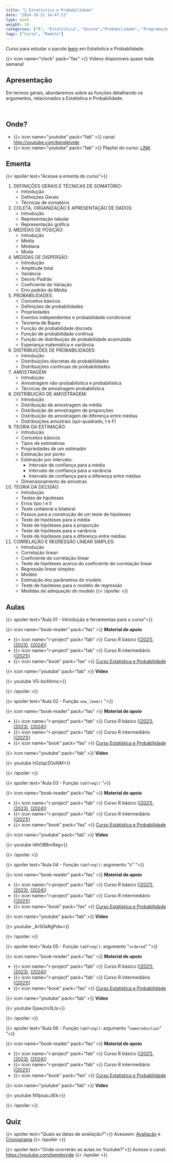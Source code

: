 ```yaml
---
title: "🎥 Estatística e Probabilidade"
date: "2024-10-21 14:47:21"
type: book
weight: 10
categories: ["R", "Estatística", "Ensino","Probabilidade", "Programação"]
tags: ["Curso", "Remoto"]
---
```


Curso para estudar o pacote [leem](https://bendeivide.github.io/leem/) em Estatística e Probabilidade.

<!--more-->

{{< icon name="clock" pack="fas" >}} Vídeos disponíveis quase toda semana!

## Apresentação

Em termos gerais, abordaremos sobre as funções detalhando os argumentos, relacionados a Estatística e Probabilidade.

</br>

<!-- {{< icon name="microphone-alt" pack="fas" >}} Podcast -->

<!-- Em desenvolvimento... -->

## Onde?

- {{< icon name="youtube" pack="fab" >}} canal: <http://youtube.com/bendeivide>
- {{< icon name="youtube" pack="fab" >}} Playlist do curso: [LINK](https://www.youtube.com/playlist?list=PL-20Z1XFWKR2FCUNnCm6WPuqYN2c9IvdJ)


## Ementa

{{< spoiler text="Acesse a ementa do curso">}}
1. DEFINIÇÕES GERAIS E TÉCNICAS DE SOMATÓRIO:
   - Introdução
   - Definições Gerais
   - Técnicas de somatório
2. COLETA, ORGANIZAÇÃO E APRESENTAÇÃO DE DADOS:
   - Introdução
   - Representação tabular
   - Representação gráfica
3. MEDIDAS DE POSIÇÃO:
   - Introdução
   - Média
   - Mediana
   - Moda
4. MEDIDAS DE DISPERSÃO:
   - Introdução
   - Amplitude total
   - Variância
   - Desvio Padrão
   - Coeficiente de Variação
   - Erro padrão da Média
5. PROBABILIDADES:
   - Conceitos básicos
   - Definições de probabilidades
   - Propriedades
   - Eventos independentes e probabilidade condicional
   - Teorema de Bayes
   - Função de probabilidade discreta
   - Função de probabilidade contínua
   - Função de distribuição de probabilidade acumulada
   - Esperança matemática e variância
6. DISTRIBUIÇÕES DE PROBABILIDADES:
   - Introdução
   - Distribuições discretas de probabilidades
   - Distribuições contínuas de probabilidades
7. AMOSTRAGEM:
   - Introdução
   - Amostragem não-probabilística e probabilística
   - Técnicas de amostragem probabilística
8. DISTRIBUIÇÃO DE AMOSTRAGEM:
   - Introdução
   - Distribuição de amostragem da média
   - Distribuição de amostragem de proporções
   - Distribuição de amostragem de diferença entre médias
   - Distribuições amostrais (qui-quadrado, t e F)
9. TEORIA DA ESTIMAÇÃO:
   - Introdução
   - Conceitos básicos
   - Tipos de estimativas
   - Propriedades de um estimador
   - Estimação por ponto
   - Estimação por intervalo:
     - Intervalo de confiança para a média
     - Intervalo de confiança para a variância
     - Intervalo de confiança para a diferença entre médias
   - Dimensionamento de amostras
10. TEORIA DA DECISÃO:
    - Introdução
    - Testes de hipóteses
    - Erros tipo I e II
    - Teste unilateral e bilateral
    - Passos para a construção de um teste de hipóteses
    - Teste de hipóteses para a média
    - Teste de hipóteses para a proporção
    - Teste de hipóteses para a variância
    - Teste de hipóteses para a diferença entre médias
11. CORRELAÇÃO E REGRESSÃO LINEAR SIMPLES:
    - Introdução
    - Correlação linear:
    - Coeficiente de correlação linear
    - Teste de hipóteses acerca do coeficiente de correlação linear
    - Regressão linear simples:
    - Modelo
    - Estimação dos parâmetros do modelo
    - Teste de hipóteses para o modelo de regressão
    - Medidas de adequação do modelo
{{< /spoiler >}}

## Aulas

{{< spoiler text="Aula 01 - Introdução e ferramentas para o curso">}}

{{< icon name="book-reader" pack="fas" >}} **Material de apoio**

<ul>
  <li> {{< icon name="r-project" pack="fab" >}} Curso  R básico [<a href="https://www.youtube.com/playlist?list=PL-20Z1XFWKR0y0qZdOM0KKqb4oEbAMs7O" target="_blank">(2021)</a>, <a href="https://www.youtube.com/playlist?list=PL-20Z1XFWKR1DVL3ue5yhGBWcH-XUH67r" target="_blank">(2023)</a>, <a href="https://www.youtube.com/playlist?list=PL-20Z1XFWKR3E5zSS1Ke3pavrB53DV9NX" target="_blank">(2024)</a>] </li>
  <li> {{< icon name="r-project" pack="fab" >}} Curso R intermediário [<a href="https://bendeivide.github.io/courses/cursor/nintermediario/" target="_blank">(2021)</a>] </li>
  <li> {{< icon name="book" pack="fas" >}} <a href="/courses/epaec" target="_blank">Curso Estatística e Probabilidade</a> </li>
</ul>

{{< icon name="youtube" pack="fab" >}} **Vídeo**

{{< youtube  VG-bz4tInnc>}}
<br/>

{{< /spoiler >}}

{{< spoiler text="Aula 02 - Função `new_leem()` ">}}

{{< icon name="book-reader" pack="fas" >}} **Material de apoio**

<ul>
  <li> {{< icon name="r-project" pack="fab" >}} Curso  R básico [<a href="https://www.youtube.com/playlist?list=PL-20Z1XFWKR0y0qZdOM0KKqb4oEbAMs7O" target="_blank">(2021)</a>, <a href="https://www.youtube.com/playlist?list=PL-20Z1XFWKR1DVL3ue5yhGBWcH-XUH67r" target="_blank">(2023)</a>, <a href="https://www.youtube.com/playlist?list=PL-20Z1XFWKR3E5zSS1Ke3pavrB53DV9NX" target="_blank">(2024)</a>] </li>
  <li> {{< icon name="r-project" pack="fab" >}} Curso R intermediário [<a href="https://bendeivide.github.io/courses/cursor/nintermediario/" target="_blank">(2021)</a>] </li>
  <li> {{< icon name="book" pack="fas" >}} <a href="/courses/epaec" target="_blank">Curso Estatística e Probabilidade</a> </li>
</ul>

{{< icon name="youtube" pack="fab" >}} **Vídeo**

{{< youtube  hGziqzZOoNM>}}
<br/>

{{< /spoiler >}}


{{< spoiler text="Aula 03 - Função `tabfreq()` ">}}

{{< icon name="book-reader" pack="fas" >}} **Material de apoio**

<ul>
  <li> {{< icon name="r-project" pack="fab" >}} Curso  R básico [<a href="https://www.youtube.com/playlist?list=PL-20Z1XFWKR0y0qZdOM0KKqb4oEbAMs7O" target="_blank">(2021)</a>, <a href="https://www.youtube.com/playlist?list=PL-20Z1XFWKR1DVL3ue5yhGBWcH-XUH67r" target="_blank">(2023)</a>, <a href="https://www.youtube.com/playlist?list=PL-20Z1XFWKR3E5zSS1Ke3pavrB53DV9NX" target="_blank">(2024)</a>] </li>
  <li> {{< icon name="r-project" pack="fab" >}} Curso R intermediário [<a href="https://bendeivide.github.io/courses/cursor/nintermediario/" target="_blank">(2021)</a>] </li>
  <li> {{< icon name="book" pack="fas" >}} <a href="/courses/epaec" target="_blank">Curso Estatística e Probabilidade</a> </li>
</ul>

{{< icon name="youtube" pack="fab" >}} **Vídeo**

{{< youtube ldhO8Bnr8eg>}}
<br/>

{{< /spoiler >}}


{{< spoiler text="Aula 04 - Função `tabfreq()`: argumento \"`k`\" ">}}

{{< icon name="book-reader" pack="fas" >}} **Material de apoio**

<ul>
  <li> {{< icon name="r-project" pack="fab" >}} Curso  R básico [<a href="https://www.youtube.com/playlist?list=PL-20Z1XFWKR0y0qZdOM0KKqb4oEbAMs7O" target="_blank">(2021)</a>, <a href="https://www.youtube.com/playlist?list=PL-20Z1XFWKR1DVL3ue5yhGBWcH-XUH67r" target="_blank">(2023)</a>, <a href="https://www.youtube.com/playlist?list=PL-20Z1XFWKR3E5zSS1Ke3pavrB53DV9NX" target="_blank">(2024)</a>] </li>
  <li> {{< icon name="r-project" pack="fab" >}} Curso R intermediário [<a href="https://bendeivide.github.io/courses/cursor/nintermediario/" target="_blank">(2021)</a>] </li>
  <li> {{< icon name="book" pack="fas" >}} <a href="/courses/epaec" target="_blank">Curso Estatística e Probabilidade</a> </li>
</ul>

{{< icon name="youtube" pack="fab" >}} **Vídeo**

{{< youtube _ArS0aRgPdw>}}
<br/>

{{< /spoiler >}}


{{< spoiler text="Aula 05 - Função `tabfreq()`: argumento \"`ordered`\" ">}}

{{< icon name="book-reader" pack="fas" >}} **Material de apoio**

<ul>
  <li> {{< icon name="r-project" pack="fab" >}} Curso  R básico [<a href="https://www.youtube.com/playlist?list=PL-20Z1XFWKR0y0qZdOM0KKqb4oEbAMs7O" target="_blank">(2021)</a>, <a href="https://www.youtube.com/playlist?list=PL-20Z1XFWKR1DVL3ue5yhGBWcH-XUH67r" target="_blank">(2023)</a>, <a href="https://www.youtube.com/playlist?list=PL-20Z1XFWKR3E5zSS1Ke3pavrB53DV9NX" target="_blank">(2024)</a>] </li>
  <li> {{< icon name="r-project" pack="fab" >}} Curso R intermediário [<a href="https://bendeivide.github.io/courses/cursor/nintermediario/" target="_blank">(2021)</a>] </li>
  <li> {{< icon name="book" pack="fas" >}} <a href="/courses/epaec" target="_blank">Curso Estatística e Probabilidade</a> </li>
</ul>

{{< icon name="youtube" pack="fab" >}} **Vídeo**

{{< youtube EjawJrn3LIs>}}
<br/>

{{< /spoiler >}}


{{< spoiler text="Aula 06 - Função `tabfreq()`: argumento \"`namereduction`\" ">}}

{{< icon name="book-reader" pack="fas" >}} **Material de apoio**

<ul>
  <li> {{< icon name="r-project" pack="fab" >}} Curso  R básico [<a href="https://www.youtube.com/playlist?list=PL-20Z1XFWKR0y0qZdOM0KKqb4oEbAMs7O" target="_blank">(2021)</a>, <a href="https://www.youtube.com/playlist?list=PL-20Z1XFWKR1DVL3ue5yhGBWcH-XUH67r" target="_blank">(2023)</a>, <a href="https://www.youtube.com/playlist?list=PL-20Z1XFWKR3E5zSS1Ke3pavrB53DV9NX" target="_blank">(2024)</a>] </li>
  <li> {{< icon name="r-project" pack="fab" >}} Curso R intermediário [<a href="https://bendeivide.github.io/courses/cursor/nintermediario/" target="_blank">(2021)</a>] </li>
  <li> {{< icon name="book" pack="fas" >}} <a href="/courses/epaec" target="_blank">Curso Estatística e Probabilidade</a> </li>
</ul>

{{< icon name="youtube" pack="fab" >}} **Vídeo**

{{< youtube N1IpsacJtEk>}}
<br/>

{{< /spoiler >}}




## Quiz

{{< spoiler text="Quais as datas de avaliação?">}}
Acessem: [Avaliação](#avaliacao) e [Cronograma](#cronograma)
{{< /spoiler >}}

{{< spoiler text="Onde ocorrerão as aulas no Youtube?">}}
Acesse o canal: <https://youtube.com/bendeivide>
{{< /spoiler >}}
